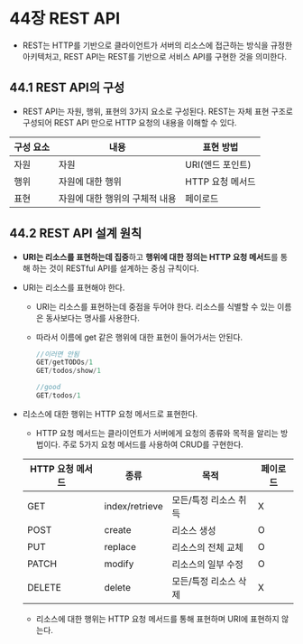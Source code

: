 # 44장 REST API

- REST는 HTTP를 기반으로 클라이언트가 서버의 리소스에 접근하는 방식을 규정한 아키텍처고, REST API는 REST를 기반으로 서비스 API를 구현한 것을 의미한다.

## 44.1 REST API의 구성

- REST API는 자원, 행위, 표현의 3가지 요소로 구성된다. REST는 자체 표현 구조로 구성되어 REST API 만으로 HTTP 요청의 내용을 이해할 수 있다.

| 구성 요소 | 내용 | 표현 방법 |
| --- | --- | --- |
| 자원 | 자원 | URI(엔드 포인트) |
| 행위 | 자원에 대한 행위 | HTTP 요청 메서드 |
| 표현 | 자원에 대한 행위의 구체적 내용 | 페이로드 |

## 44.2 REST API 설계 원칙

- **URI는 리소스를 표현하는데 집중**하고 **행위에 대한 정의는 HTTP 요청 메서드**를 통해 하는 것이 RESTful API를 설계하는 중심 규칙이다.
- URI는 리소스를 표현해야 한다.
    - URI는 리소스를 표현하는데 중점을 두어야 한다. 리소스를 식별할 수 있는 이름은 동사보다는 명사를 사용한다.
    - 따라서 이름에 get 같은 행위에 대한 표현이 들어가서는 안된다.
        
        ```jsx
        //이러면 안됨
        GET/getTODOs/1
        GET/todos/show/1
        
        //good
        GET/todos/1
        ```
        
- 리소스에 대한 행위는 HTTP 요청 메서드로 표현한다.
    - HTTP 요청 메서드는 클라이언트가 서버에게 요청의 종류와 목적을 알리는 방법이다. 주로 5가지 요청 메서드를 사용하여 CRUD를 구현한다.
    
    | HTTP 요청 메서드 | 종류 | 목적 | 페이로드 |
    | --- | --- | --- | --- |
    | GET | index/retrieve | 모든/특정 리소스 취득 | X |
    | POST | create | 리소스 생성 | O |
    | PUT | replace | 리소스의 전체 교체 | O |
    | PATCH | modify | 리소스의 일부 수정 | O |
    | DELETE | delete | 모든/특정 리소스 삭제 | X |
    - 리소스에 대한 행위는 HTTP 요청 메서드를 통해 표현하며 URI에 표현하지 않는다.